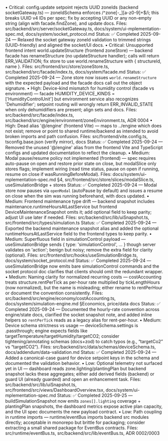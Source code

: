 • Critical: config.update setpoint rejects UUID zoneIds (backend socketGateway.ts) — zoneIdSchema enforces /^zone[-\_][a-z0-9]+$/i; this breaks UUID v4 IDs per spec; fix by accepting UUID or any non-empty string (align with facade.findZone), and update docs. Files: src/backend/src/server/socketGateway.ts, docs/system/ui-mplementation-spec.md, docs/system/socket_protocol.md
Status: ✅ Completed 2025-09-24 — Relaxed the socket gateway zoneId validation to trimmed strings (UUID-friendly) and aligned the socket/UI docs.
• Critical: Unsupported frontend intent world.updateStructure (frontend zoneStore) — backend facade has renameStructure (no updateStructure handler); calls will return ERR_VALIDATION; fix store to use world.renameStructure with { structureId, name }. Files: src/frontend/src/store/zoneStore.ts, src/backend/src/facade/index.ts, docs/system/facade.md
Status: ✅ Completed 2025-09-24 — Zone store now issues `world.renameStructure` with the expected payload and the facade docs call out the object signature.
• High: Device-kind mismatch for humidity control (facade vs environment) — facade HUMIDITY_DEVICE_KINDS = ['HumidityControlUnit'] but environment service also recognizes 'Dehumidifier'; setpoint routing will wrongly return ERR_INVALID_STATE when only dehumidifiers are present; align sets and docs. Files: src/backend/src/facade/index.ts, src/backend/src/engine/environment/zoneEnvironment.ts, ADR 0004
• High: Dead alias '@/engine' (frontend Vite) — maps to ../engine which does not exist; remove or point to shared runtime/backend as intended to avoid broken imports and path confusion. Files: src/frontend/vite.config.ts, tsconfig.base.json (verify mirror), docs
Status: ✅ Completed 2025-09-24 — Removed the unused '@/engine' alias from the frontend Vite and TypeScript configs and updated documentation to reflect the cleanup.
• Medium: Modal pause/resume policy not implemented (frontend) — spec requires auto-pause on open and restore prior state on close, but modalSlice only stores flags; implement wiring (read time status, pause on open if running, resume on close if wasRunningBeforeModal). Files: docs/system/ui-mplementation-spec.md §4, src/frontend/src/store/slices/modalSlice.ts, useSimulationBridge + stores
Status: ✅ Completed 2025-09-24 — Modal store now pauses via `openModal` (autoPause by default) and issues a resume on close when the sim was running beforehand, with docs updated.
• Medium: Frontend maintenance type drift — backend snapshot includes maintenance.runtimeHoursAtLastService but frontend DeviceMaintenanceSnapshot omits it; add optional field to keep parity; adjust UI use later if needed. Files:
src/backend/src/lib/uiSnapshot.ts, src/frontend/src/types/simulation.ts
Status: ✅ Completed 2025-09-24 — Exported the backend maintenance snapshot alias and added the optional runtimeHoursAtLastService field to the frontend types to keep parity.
• Medium: Superfluous field in simulationControl payload — useSimulationBridge sends { type: 'simulationControl', ... } though server validates on 'action'; benign but noisy; remove the extra field for clarity (optional). Files: src/frontend/src/hooks/useSimulationBridge.ts, docs/system/socket_protocol.md
Status: ✅ Completed 2025-09-24 — useSimulationBridge now emits bare simulationControl commands and the socket protocol doc clarifies that clients should omit the redundant wrapper.
• Medium: Naming clarity for normalized recurring costs — costAccounting treats structure.rentPerTick as per-hour rate multiplied by tickLengthHours (now normalized), but the name is misleading; either rename to rentPerHour or document the convention consistently. Files: src/backend/src/engine/economy/costAccounting.ts, docs/system/simulation-engine.md §Economics, price/data docs
Status: ✅ Completed 2025-09-24 — Documented the hourly-rate convention across engine/state docs, clarified the socket snapshot note, and added inline helpers so `rentPerTick` reads as a legacy alias for rent-per-hour.
• Medium: Device schema strictness vs usage — deviceSchema.settings is .passthrough; engine expects fields like targetTemperature/targetHumidity/targetCO2; consider tightening/annotating schemas (docs+zod) to catch typos (e.g., “targetCo2” vs “targetCO2”). Files: src/backend/src/data/schemas/deviceSchema.ts, docs/addendum/data-validation.md
Status: ✅ Completed 2025-09-24 — Added a canonical-case guard for device setpoint keys in the schema and documented the validation behavior.
• Low: Optional telemetry not surfaced yet in UI — dashboard reads zone.lighting/plantingPlan but backend snapshot lacks these aggregates; either add derived fields (backend) or guard UI (already guarded) and open an enhancement task. Files: src/backend/src/lib/uiSnapshot.ts, src/frontend/src/views/DashboardOverview.tsx, docs/system/ui-mplementation-spec.md
Status: ✅ Completed 2025-09-25 — buildSimulationSnapshot now emits `zones[].lighting` coverage + plantingPlan snapshots, the dashboard metrics expose active plan capacity, and the UI spec documents the new payload contract.
• Low: Path coupling in runtime imports — runtime/eventBus imports backend src modules directly; acceptable in monorepo but brittle for packaging; consider extracting a small shared package for EventBus contracts. Files: src/runtime/eventBus.ts, src/backend/src/lib/eventBus.ts, ADR 0002/0003
